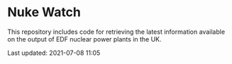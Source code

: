 # Nuke Watch

This repository includes code for retrieving the latest information available on the output of EDF nuclear power plants in the UK.

Last updated: 2021-07-08 11:05